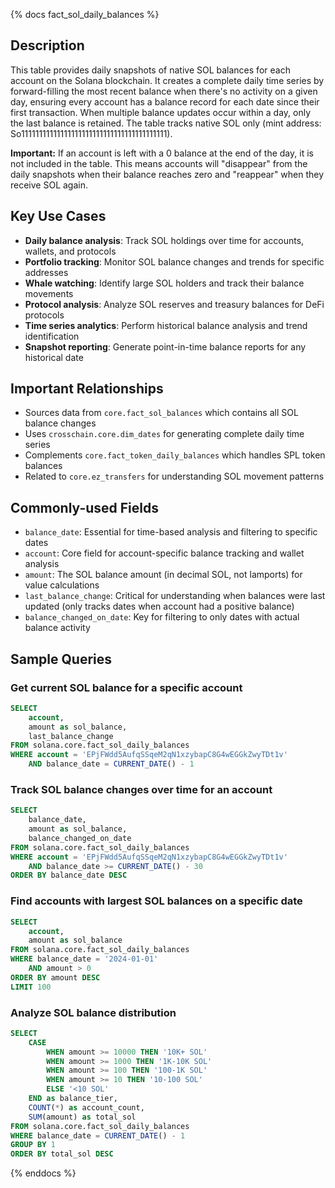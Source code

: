 {% docs fact_sol_daily_balances %}

## Description
This table provides daily snapshots of native SOL balances for each account on the Solana blockchain. It creates a complete daily time series by forward-filling the most recent balance when there's no activity on a given day, ensuring every account has a balance record for each date since their first transaction. When multiple balance updates occur within a day, only the last balance is retained. The table tracks native SOL only (mint address: So11111111111111111111111111111111111111111). 

**Important:** If an account is left with a 0 balance at the end of the day, it is not included in the table. This means accounts will "disappear" from the daily snapshots when their balance reaches zero and "reappear" when they receive SOL again.

## Key Use Cases
- **Daily balance analysis**: Track SOL holdings over time for accounts, wallets, and protocols
- **Portfolio tracking**: Monitor SOL balance changes and trends for specific addresses
- **Whale watching**: Identify large SOL holders and track their balance movements
- **Protocol analysis**: Analyze SOL reserves and treasury balances for DeFi protocols
- **Time series analytics**: Perform historical balance analysis and trend identification
- **Snapshot reporting**: Generate point-in-time balance reports for any historical date

## Important Relationships
- Sources data from `core.fact_sol_balances` which contains all SOL balance changes
- Uses `crosschain.core.dim_dates` for generating complete daily time series
- Complements `core.fact_token_daily_balances` which handles SPL token balances
- Related to `core.ez_transfers` for understanding SOL movement patterns

## Commonly-used Fields
- `balance_date`: Essential for time-based analysis and filtering to specific dates
- `account`: Core field for account-specific balance tracking and wallet analysis  
- `amount`: The SOL balance amount (in decimal SOL, not lamports) for value calculations
- `last_balance_change`: Critical for understanding when balances were last updated (only tracks dates when account had a positive balance)
- `balance_changed_on_date`: Key for filtering to only dates with actual balance activity

## Sample Queries

### Get current SOL balance for a specific account
```sql
SELECT 
    account,
    amount as sol_balance,
    last_balance_change
FROM solana.core.fact_sol_daily_balances 
WHERE account = 'EPjFWdd5AufqSSqeM2qN1xzybapC8G4wEGGkZwyTDt1v'
    AND balance_date = CURRENT_DATE() - 1
```

### Track SOL balance changes over time for an account
```sql
SELECT 
    balance_date,
    amount as sol_balance,
    balance_changed_on_date
FROM solana.core.fact_sol_daily_balances 
WHERE account = 'EPjFWdd5AufqSSqeM2qN1xzybapC8G4wEGGkZwyTDt1v'
    AND balance_date >= CURRENT_DATE() - 30
ORDER BY balance_date DESC
```

### Find accounts with largest SOL balances on a specific date
```sql
SELECT 
    account,
    amount as sol_balance
FROM solana.core.fact_sol_daily_balances 
WHERE balance_date = '2024-01-01'
    AND amount > 0
ORDER BY amount DESC
LIMIT 100
```

### Analyze SOL balance distribution
```sql
SELECT 
    CASE 
        WHEN amount >= 10000 THEN '10K+ SOL'
        WHEN amount >= 1000 THEN '1K-10K SOL'
        WHEN amount >= 100 THEN '100-1K SOL'
        WHEN amount >= 10 THEN '10-100 SOL'
        ELSE '<10 SOL'
    END as balance_tier,
    COUNT(*) as account_count,
    SUM(amount) as total_sol
FROM solana.core.fact_sol_daily_balances 
WHERE balance_date = CURRENT_DATE() - 1
GROUP BY 1
ORDER BY total_sol DESC
```

{% enddocs %}
